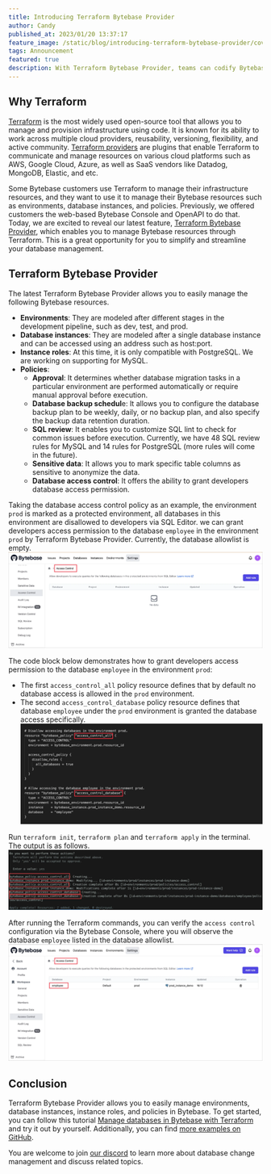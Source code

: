 ```yaml
---
title: Introducing Terraform Bytebase Provider
author: Candy
published_at: 2023/01/20 13:37:17
feature_image: /static/blog/introducing-terraform-bytebase-provider/cover.webp
tags: Announcement
featured: true
description: With Terraform Bytebase Provider, teams can codify Bytebase resource configurations, including environments, database instances, roles, and policies via Terraform.
---
```


## Why Terraform

[Terraform](https://www.terraform.io/) is the most widely used open-source tool that allows you to manage and provision infrastructure using code. It is known for its ability to work across multiple cloud providers, reusability, versioning, flexibility, and active community. [Terraform providers](https://developer.hashicorp.com/terraform/language/providers) are plugins that enable Terraform to communicate and manage resources on various cloud platforms such as AWS, Google Cloud, Azure, as well as SaaS vendors like Datadog, MongoDB, Elastic, and etc.

Some Bytebase customers use Terraform to manage their infrastructure resources, and they want to use it to manage their Bytebase resources such as environments, database instances, and policies. Previously, we offered customers the web-based Bytebase Console and OpenAPI to do that. Today, we are excited to reveal our latest feature, [Terraform Bytebase Provider](https://registry.terraform.io/providers/bytebase/bytebase/latest/docs), which enables you to manage Bytebase resources through Terraform. This is a great opportunity for you to simplify and streamline your database management.

## Terraform Bytebase Provider

The latest Terraform Bytebase Provider allows you to easily manage the following Bytebase resources.

- **Environments**: They are modeled after different stages in the development pipeline, such as dev, test, and prod.
- **Database instances**: They are modeled after a single database instance and can be accessed using an address such as host:port.
- **Instance roles**: At this time, it is only compatible with PostgreSQL. We are working on supporting for MySQL.
- **Policies**:
  - **Approval**: It determines whether database migration tasks in a particular environment are performed automatically or require manual approval before execution.
  - **Database backup schedul**e: It allows you to configure the database backup plan to be weekly, daily, or no backup plan, and also specify the backup data retention duration.
  - **SQL review**: It enables you to customize SQL lint to check for common issues before execution. Currently, we have 48 SQL review rules for MySQL and 14 rules for PostgreSQL (more rules will come in the future).
  - **Sensitive data**: It allows you to mark specific table columns as sensitive to anonymize the data.
  - **Database access control**: It offers the ability to grant developers database access permission.

Taking the database access control policy as an example, the environment `prod` is marked as a protected environment, all databases in this environment are disallowed to developers via SQL Editor. we can grant developers access permission to the database `employee` in the environment `prod` by Terraform Bytebase Provider. Currently, the database allowlist is empty.
![before-terraform-config](/static/blog/introducing-terraform-bytebase-provider/before-terraform-config.webp)

The code block below demonstrates how to grant developers access permission to the database `employee` in the environment `prod`:
- The first `access_control_all` policy resource defines that by default no database access is allowed in the `prod` environment.
- The second `access_control_database` policy resource defines that database `employee` under the `prod` environment is granted the database access specifically.
![access-control-code](/static/blog/introducing-terraform-bytebase-provider/access-control-code.webp)

Run `terraform init`, `terraform plan` and `terraform apply` in the terminal. The output is as follows.
![run-terraform](/static/blog/introducing-terraform-bytebase-provider/run-terraform.webp)

After running the Terraform commands, you can verify the `access control` configuration via the Bytebase Console, where you will observe the database `employee` listed in the database allowlist.
![after-terraform](/static/blog/introducing-terraform-bytebase-provider/after-terraform.webp)

## Conclusion

Terraform Bytebase Provider allows you to easily manage environments, database instances, instance roles, and policies in Bytebase. To get started, you can follow this tutorial [Manage databases in Bytebase with Terraform](https://www.bytebase.com/blog/manage-databases-in-bytebase-with-terraform) and try it out by yourself. Additionally, you can find [more examples on GitHub](https://github.com/bytebase/terraform-provider-bytebase/tree/main/examples).

You are welcome to join [our discord](https://discord.gg/H7Ayn5NP) to learn more about database change management and discuss related topics.
